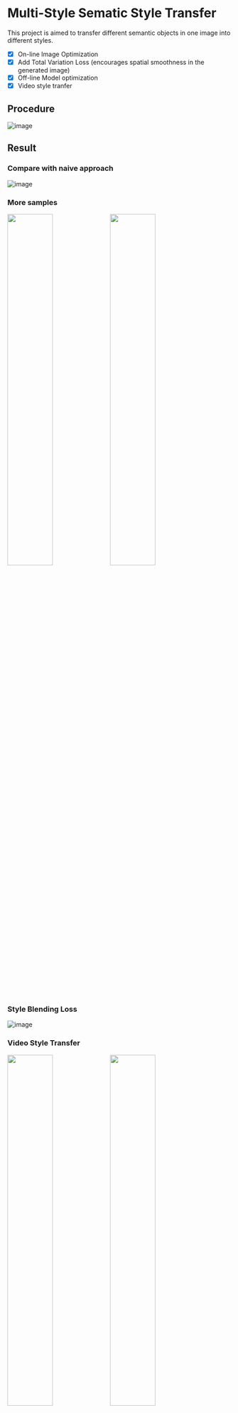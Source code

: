 # Multi-Style Sematic Style Transfer
This project is aimed to transfer different semantic objects in one image into different styles.

- [x] On-line Image Optimization
- [x] Add Total Variation Loss (encourages spatial smoothness in the generated image)
- [x] Off-line Model optimization
- [x] Video style tranfer

## Procedure
![image](https://github.com/PKhuang-TW/MultiStyle_Sematic_Style_Transfer/blob/master/imgs/procedure.png) <br>

## Result
### Compare with naive approach
![image](https://github.com/PKhuang-TW/MultiStyle_Sematic_Style_Transfer/blob/master/imgs/result.png) 
<br>
### More samples
<img src="https://github.com/PKhuang-TW/MultiStyle_Sematic_Style_Transfer/blob/master/imgs/result_1.png" width="45%"> <img src="https://github.com/PKhuang-TW/MultiStyle_Sematic_Style_Transfer/blob/master/imgs/result_2.png" width="45%">
### Style Blending Loss
![image](https://github.com/PKhuang-TW/MultiStyle_Sematic_Style_Transfer/blob/master/imgs/blending.png) <br>
### Video Style Transfer
<img src="https://github.com/PKhuang-TW/MultiStyle_Sematic_Style_Transfer/blob/master/imgs/video_1.gif" width="45%"> <img src="https://github.com/PKhuang-TW/MultiStyle_Sematic_Style_Transfer/blob/master/imgs/video_2.gif" width="45%">

<!-- ### 1D visualization
![image](https://github.com/PKhuang-TW/GAN_visualization/blob/master/result/1D.gif =250x250) <br>
In 1D visualization, the red/blue line are representing the Probability Density Function for data generating from real/generator. <br>
And the dot line are the output for discriminator, where the higher value mean the discriminator believes the data is from real distribution more. <br>


### 2D visualization
![image](https://github.com/PKhuang-TW/GAN_visualization/blob/master/result/2D.gif =250x250) <br>
In 2D visualization, the red/blue dots are the data points generating from real/generator. <br>
And the contour line are the output for discriminator, where the higher value mean the discriminator believes the data is from real distribution more. <br> -->

